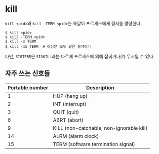 kill
====


`kill <pid>`와 `kill -TERM <pid>`는 똑같이 프로세스에게 정지를 명령한다.  

```
$ kill <pid>
$ kill -TERM <pid>
$ kill -s TERM
$ kill -15 TERM  # 이상은 모두 같은 동작이다
```

다만, `SIGTERM`은 `SIGKILL`과는 다르게 프로세스에 의해 잡히거나(?) 무시될 수 있다.

자주 쓰는 신호들
----------------
Portable number | Description
--------------- | -----------
              1 | HUP (hang up)
              2 | INT (interrupt)
              3 | QUIT (quit)
              6 | ABRT (abort)
              9 | KILL (non-catchable, non-ignorable kill)
             14 | ALRM (alarm clock)
             15 | TERM (software termination signal)

